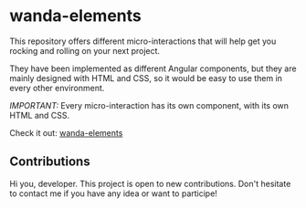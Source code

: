 # wanda-elements

This repository offers different micro-interactions that will help get you rocking and rolling on your next project.

They have been implemented as different Angular components, but they are mainly designed with HTML and CSS, so it would be easy to use them in every other environment.

*IMPORTANT:* Every micro-interaction has its own component, with its own HTML and CSS.

Check it out: [wanda-elements](https://wanda-elements.netlify.app/home)

## Contributions

Hi you, developer. This project is open to new contributions. Don't hesitate to contact me if you have any idea or want to participe!
